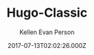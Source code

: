 ---
title: Hugo-Classic
github: https://github.com/goodroot/hugo-classic
demo: https://goodroot.ca/
author: Kellen Evan Person
ssg:
  - Hugo
cms:
  - Markdown
date: 2017-07-13T02:02:26.000Z
description: A simple and text-centric theme for Hugo.io
draft: true
publish_date: '2017-07-13T02:02:26Z'
update_date: '2021-09-15T01:57:58Z'
github_star: 113
github_fork: 56
---